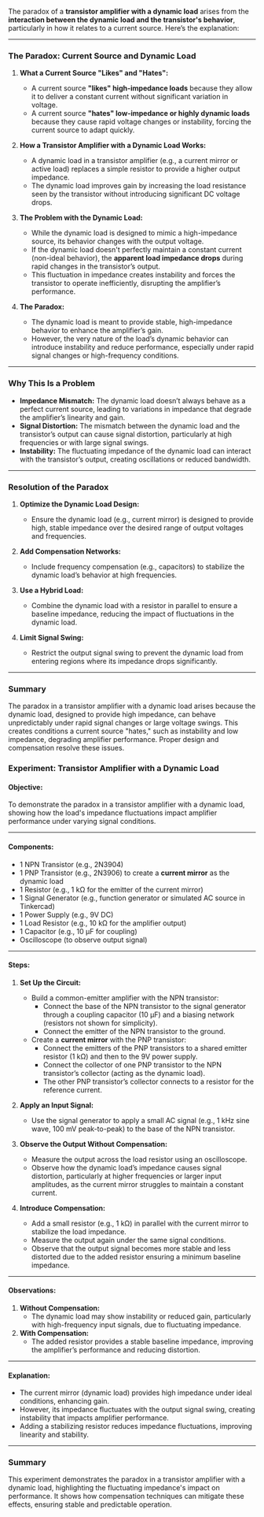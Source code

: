 The paradox of a **transistor amplifier with a dynamic load** arises from the **interaction between the dynamic load and the transistor's behavior**, particularly in how it relates to a current source. Here’s the explanation:

---

### **The Paradox: Current Source and Dynamic Load**

1. **What a Current Source "Likes" and "Hates":**
   - A current source **"likes" high-impedance loads** because they allow it to deliver a constant current without significant variation in voltage.
   - A current source **"hates" low-impedance or highly dynamic loads** because they cause rapid voltage changes or instability, forcing the current source to adapt quickly.

2. **How a Transistor Amplifier with a Dynamic Load Works:**
   - A dynamic load in a transistor amplifier (e.g., a current mirror or active load) replaces a simple resistor to provide a higher output impedance.
   - The dynamic load improves gain by increasing the load resistance seen by the transistor without introducing significant DC voltage drops.

3. **The Problem with the Dynamic Load:**
   - While the dynamic load is designed to mimic a high-impedance source, its behavior changes with the output voltage.
   - If the dynamic load doesn't perfectly maintain a constant current (non-ideal behavior), the **apparent load impedance drops** during rapid changes in the transistor’s output.
   - This fluctuation in impedance creates instability and forces the transistor to operate inefficiently, disrupting the amplifier’s performance.

4. **The Paradox:**
   - The dynamic load is meant to provide stable, high-impedance behavior to enhance the amplifier’s gain.
   - However, the very nature of the load’s dynamic behavior can introduce instability and reduce performance, especially under rapid signal changes or high-frequency conditions.

---

### **Why This Is a Problem**
- **Impedance Mismatch:** The dynamic load doesn’t always behave as a perfect current source, leading to variations in impedance that degrade the amplifier’s linearity and gain.
- **Signal Distortion:** The mismatch between the dynamic load and the transistor’s output can cause signal distortion, particularly at high frequencies or with large signal swings.
- **Instability:** The fluctuating impedance of the dynamic load can interact with the transistor’s output, creating oscillations or reduced bandwidth.

---

### **Resolution of the Paradox**

1. **Optimize the Dynamic Load Design:**
   - Ensure the dynamic load (e.g., current mirror) is designed to provide high, stable impedance over the desired range of output voltages and frequencies.

2. **Add Compensation Networks:**
   - Include frequency compensation (e.g., capacitors) to stabilize the dynamic load’s behavior at high frequencies.

3. **Use a Hybrid Load:**
   - Combine the dynamic load with a resistor in parallel to ensure a baseline impedance, reducing the impact of fluctuations in the dynamic load.

4. **Limit Signal Swing:**
   - Restrict the output signal swing to prevent the dynamic load from entering regions where its impedance drops significantly.

---

### **Summary**
The paradox in a transistor amplifier with a dynamic load arises because the dynamic load, designed to provide high impedance, can behave unpredictably under rapid signal changes or large voltage swings. This creates conditions a current source "hates," such as instability and low impedance, degrading amplifier performance. Proper design and compensation resolve these issues.

### **Experiment: Transistor Amplifier with a Dynamic Load**

#### **Objective:**
To demonstrate the paradox in a transistor amplifier with a dynamic load, showing how the load's impedance fluctuations impact amplifier performance under varying signal conditions.

---

#### **Components:**
- 1 NPN Transistor (e.g., 2N3904)
- 1 PNP Transistor (e.g., 2N3906) to create a **current mirror** as the dynamic load
- 1 Resistor (e.g., 1 kΩ for the emitter of the current mirror)
- 1 Signal Generator (e.g., function generator or simulated AC source in Tinkercad)
- 1 Power Supply (e.g., 9V DC)
- 1 Load Resistor (e.g., 10 kΩ for the amplifier output)
- 1 Capacitor (e.g., 10 μF for coupling)
- Oscilloscope (to observe output signal)

---

#### **Steps:**

1. **Set Up the Circuit:**
   - Build a common-emitter amplifier with the NPN transistor:
     - Connect the base of the NPN transistor to the signal generator through a coupling capacitor (10 μF) and a biasing network (resistors not shown for simplicity).
     - Connect the emitter of the NPN transistor to the ground.
   - Create a **current mirror** with the PNP transistor:
     - Connect the emitters of the PNP transistors to a shared emitter resistor (1 kΩ) and then to the 9V power supply.
     - Connect the collector of one PNP transistor to the NPN transistor’s collector (acting as the dynamic load).
     - The other PNP transistor’s collector connects to a resistor for the reference current.

2. **Apply an Input Signal:**
   - Use the signal generator to apply a small AC signal (e.g., 1 kHz sine wave, 100 mV peak-to-peak) to the base of the NPN transistor.

3. **Observe the Output Without Compensation:**
   - Measure the output across the load resistor using an oscilloscope.
   - Observe how the dynamic load’s impedance causes signal distortion, particularly at higher frequencies or larger input amplitudes, as the current mirror struggles to maintain a constant current.

4. **Introduce Compensation:**
   - Add a small resistor (e.g., 1 kΩ) in parallel with the current mirror to stabilize the load impedance.
   - Measure the output again under the same signal conditions.
   - Observe that the output signal becomes more stable and less distorted due to the added resistor ensuring a minimum baseline impedance.

---

#### **Observations:**
1. **Without Compensation:**
   - The dynamic load may show instability or reduced gain, particularly with high-frequency input signals, due to fluctuating impedance.
2. **With Compensation:**
   - The added resistor provides a stable baseline impedance, improving the amplifier’s performance and reducing distortion.

---

#### **Explanation:**
- The current mirror (dynamic load) provides high impedance under ideal conditions, enhancing gain.
- However, its impedance fluctuates with the output signal swing, creating instability that impacts amplifier performance.
- Adding a stabilizing resistor reduces impedance fluctuations, improving linearity and stability.

---

### **Summary**
This experiment demonstrates the paradox in a transistor amplifier with a dynamic load, highlighting the fluctuating impedance's impact on performance. It shows how compensation techniques can mitigate these effects, ensuring stable and predictable operation.
